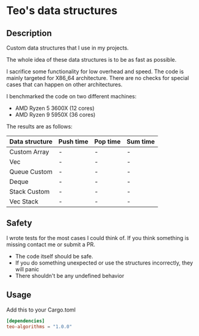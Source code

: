 # Teo's data structures
## Description
Custom data structures that I use in my projects.

The whole idea of these data structures is to be as fast as possible.

I sacrifice some functionality for low overhead and speed.
The code is mainly targeted for X86_64 architecture.
There are no checks for special cases that can happen on other architectures.

I benchmarked the code on two different machines:

- AMD Ryzen 5 3600X (12 cores)
- AMD Ryzen 9 5950X (36 cores)

The results are as follows:

| Data structure | Push time | Pop time | Sum time |
|----------------|-----------|----------|----------|
| Custom Array   | -         | -        | -        |
| Vec            | -         | -        | -        |
| Queue Custom   | -         | -        | -        |
| Deque          | -         | -        | -        |
| Stack Custom   | -         | -        | -        |
| Vec Stack      | -         | -        | -        |

## Safety
I wrote tests for the most cases I could think of.
If you think something is missing contact me or submit a PR.

- The code itself should be safe.
- If you do something unexpected or use the structures incorrectly, they will panic
- There shouldn't be any undefined behavior

## Usage
Add this to your Cargo.toml
```toml
[dependencies]
teo-algorithms = "1.0.0"
```